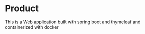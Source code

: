 # Product
This is a Web application built with spring boot and thymeleaf and containerized with docker
